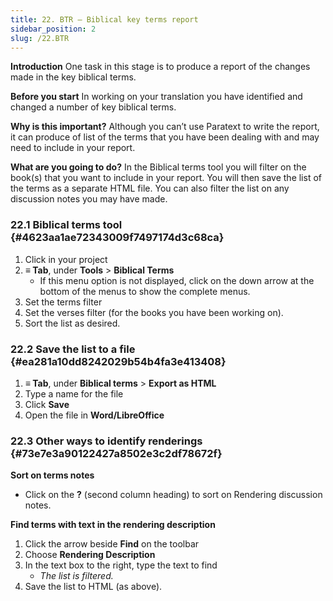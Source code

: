 ```yaml
---
title: 22. BTR – Biblical key terms report
sidebar_position: 2
slug: /22.BTR
---
```




**Introduction**
One task in this stage is to produce a report of the changes made in the key biblical terms.


**Before you start**
In working on your translation you have identified and changed a number of key biblical terms.


**Why is this important?**
Although you can’t use Paratext to write the report, it can produce of list of the terms that you have been dealing with and may need to include in your report.


**What are you going to do?**
In the Biblical terms tool you will filter on the book(s) that you want to include in your report. You will then save the list of the terms as a separate HTML file. You can also filter the list on any discussion notes you may have made.


### 22.1 Biblical terms tool {#4623aa1ae72343009f7497174d3c68ca}

1. Click in your project
1. **≡ Tab**, under **Tools** > **Biblical Terms**
	- If this menu option is not displayed, click on the down arrow at the bottom of the menus to show the complete menus.
1. Set the terms filter
1. Set the verses filter (for the books you have been working on).
1. Sort the list as desired.

### 22.2 Save the list to a file {#ea281a10dd8242029b54b4fa3e413408}

1. **≡ Tab**, under **Biblical terms** > **Export as HTML**
1. Type a name for the file
1. Click **Save**
1. Open the file in **Word/LibreOffice**

### 22.3 Other ways to identify renderings {#73e7e3a90122427a8502e3c2df78672f}


**Sort on terms notes**

- Click on the **?** (second column heading) to sort on Rendering discussion notes.

**Find terms with text in the rendering description**

1. Click the arrow beside **Find** on the toolbar
1. Choose **Rendering Description**
1. In the text box to the right, type the text to find
	- _The list is filtered._
1. Save the list to HTML (as above).
